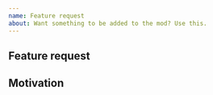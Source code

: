 ```yaml
---
name: Feature request
about: Want something to be added to the mod? Use this.
---
```


## Feature request
<!-- What do you want to be added or changed? -->



## Motivation
<!-- Why do you think this would be useful? -->


